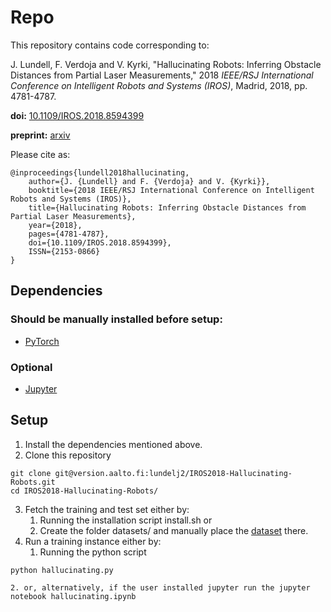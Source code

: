 # Repo 

This repository contains code corresponding to:

J. Lundell, F. Verdoja and V. Kyrki, "Hallucinating Robots: Inferring Obstacle Distances from Partial Laser Measurements," 2018 _IEEE/RSJ International Conference on Intelligent Robots and Systems (IROS)_, Madrid, 2018, pp. 4781-4787.

**doi:** [10.1109/IROS.2018.8594399](https://doi.org/10.1109/IROS.2018.8594399)

**preprint:** [arxiv](https://arxiv.org/abs/1805.12338)


Please cite as:
```
@inproceedings{lundell2018hallucinating,
    author={J. {Lundell} and F. {Verdoja} and V. {Kyrki}},
    booktitle={2018 IEEE/RSJ International Conference on Intelligent Robots and Systems (IROS)},
    title={Hallucinating Robots: Inferring Obstacle Distances from Partial Laser Measurements},
    year={2018},
    pages={4781-4787},
    doi={10.1109/IROS.2018.8594399},
    ISSN={2153-0866}
}
```

## Dependencies
### Should be manually installed before setup:
- [PyTorch](https://pytorch.org/)

### Optional
- [Jupyter](http://jupyter.org/)

## Setup

1. Install the dependencies mentioned above.
2. Clone this repository

```
git clone git@version.aalto.fi:lundelj2/IROS2018-Hallucinating-Robots.git 
cd IROS2018-Hallucinating-Robots/
```
3. Fetch the training and test set either by:
    1. Running the installation script install.sh or
    2. Create the folder datasets/ and manually place the
    [dataset](https://drive.google.com/drive/u/1/folders/1krNFnAcJRq7za9mtRX59lAegJy2VCr1u) there.
4. Run a training instance either by:
    1. Running the python script 
```
python hallucinating.py
```
    2. or, alternatively, if the user installed jupyter run the jupyter notebook hallucinating.ipynb


